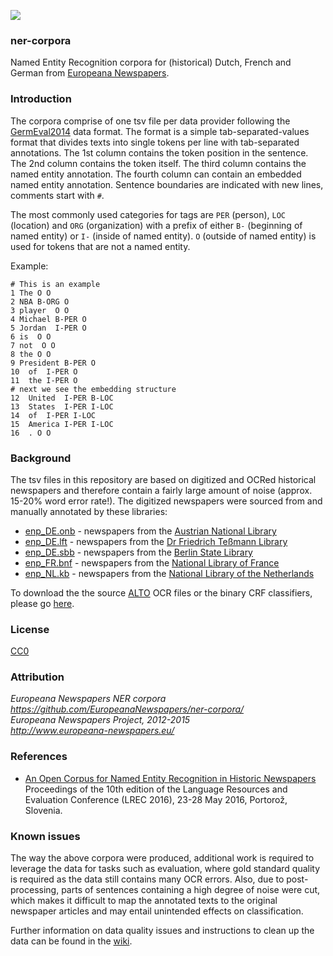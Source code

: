 <a href="http://www.europeana-newspapers.eu/"><img src=http://www.europeana-newspapers.eu/wp-content/uploads/2013/09/europeana_newspapers_forwebsite1.jpg></a> 

### ner-corpora
Named Entity Recognition corpora for (historical) Dutch, French and German from [Europeana Newspapers](http://www.europeana-newspapers.eu/named-entity-recognition-for-digitised-newspapers/).

### Introduction

The corpora comprise of one tsv file per data provider following the [GermEval2014](https://sites.google.com/site/germeval2014ner/data) data format. The format is a simple tab-separated-values format that divides texts into single tokens per line with tab-separated annotations. The 1st column contains the token position in the sentence. The 2nd column contains  the token itself. The third column contains the named entity annotation. The fourth column can contain an embedded named entity annotation. Sentence boundaries are indicated with new lines, comments start with ```#```.

The most commonly used categories for tags are ```PER``` (person), ```LOC``` (location) and ```ORG``` (organization) with a prefix of either ```B-``` (beginning of named entity) or ```I-``` (inside of named entity). ```O``` (outside of named entity) is used for tokens that are not a named entity.

Example:
```
# This is an example
1 The O O
2 NBA B-ORG O
3 player  O O
4 Michael B-PER O
5 Jordan  I-PER O
6 is  O O
7 not  O O
8 the O O
9 President B-PER O
10  of  I-PER O
11  the I-PER O
# next we see the embedding structure
12  United  I-PER B-LOC
13  States  I-PER I-LOC
14  of  I-PER I-LOC
15  America I-PER I-LOC
16  . O O
```

### Background

The tsv files in this repository are based on digitized and OCRed historical newspapers and therefore contain a fairly large amount of noise (approx. 15-20% word error rate!). The digitized newspapers were sourced from and manually annotated by these libraries:

* [enp_DE.onb](https://github.com/EuropeanaNewspapers/ner-corpora/tree/master/enp_DE.onb.tsv) - newspapers from the [Austrian National Library](http://www.theeuropeanlibrary.org/tel4/newspapers/gallery?provider-id=P01252)
* [enp_DE.lft](https://github.com/EuropeanaNewspapers/ner-corpora/tree/master/enp_DE.lft.tsv) - newspapers from the [Dr Friedrich Teßmann Library](http://www.theeuropeanlibrary.org/tel4/newspapers/gallery?provider-id=P02013)
* [enp_DE.sbb](https://github.com/EuropeanaNewspapers/ner-corpora/tree/master/enp_DE.sbb.tsv) - newspapers from the [Berlin State Library](http://www.theeuropeanlibrary.org/tel4/newspapers/gallery?provider-id=P01606)
* [enp_FR.bnf](https://github.com/EuropeanaNewspapers/ner-corpora/tree/master/enp_FR.bnf.tsv) - newspapers from the [National Library of France](http://www.theeuropeanlibrary.org/tel4/newspapers/gallery?provider-id=P01190)
* [enp_NL.kb](https://github.com/EuropeanaNewspapers/ner-corpora/tree/master/enp_NL.kb.tsv) - newspapers from the [National Library of the Netherlands](http://www.theeuropeanlibrary.org/tel4/newspapers/gallery?provider-id=P01350)

To download the the source [ALTO](http://www.loc.gov/standards/alto/) OCR files or the binary CRF classifiers, please go [here](http://lab.kb.nl/dataset/europeana-newspapers-ner#access).

### License 

[CC0](https://creativecommons.org/publicdomain/zero/1.0/)

### Attribution 

*Europeana Newspapers NER corpora*       
*https://github.com/EuropeanaNewspapers/ner-corpora/*    
*Europeana Newspapers Project, 2012-2015*     
*http://www.europeana-newspapers.eu/*   

### References

* [An Open Corpus for Named Entity Recognition in Historic Newspapers](http://www.lrec-conf.org/proceedings/lrec2016/summaries/110.html)  
Proceedings of the 10th edition of the Language Resources and Evaluation Conference (LREC 2016), 23-28 May 2016, Portorož, Slovenia.

### Known issues

The way the above corpora were produced, additional work is required to leverage the data for tasks such as evaluation, where gold standard quality is required as the data still contains many OCR errors. Also, due to post-processing, parts of sentences containing a high degree of noise were cut, which makes it difficult to map the annotated texts to the original newspaper articles and may entail unintended effects on classification.

Further information on data quality issues and instructions to clean up the data can be found in the [wiki](https://github.com/EuropeanaNewspapers/ner-corpora/wiki).
